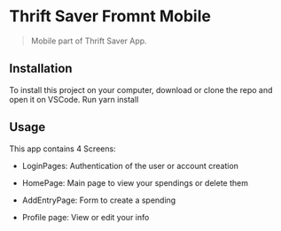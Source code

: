 # Thrift Saver Fromnt Mobile

>Mobile part of Thrift Saver App. 

## Installation

To install this project on your computer, download or clone the repo and open it on VSCode.
Run yarn install


## Usage

This app contains 4 Screens:
- LoginPages: Authentication of the user or account creation


- HomePage: Main page to view your spendings or delete them


- AddEntryPage: Form to create a spending


- Profile page: View or edit your info

